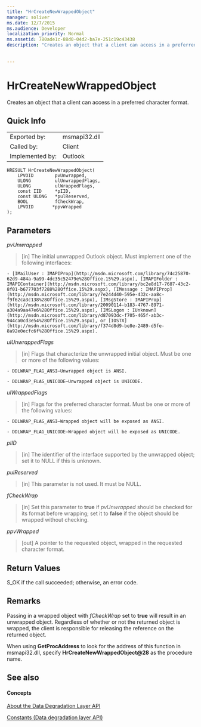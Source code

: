 ```yaml
---
title: "HrCreateNewWrappedObject"
manager: soliver
ms.date: 12/7/2015
ms.audience: Developer
localization_priority: Normal
ms.assetid: 780ade1c-88d0-04d2-ba7e-251c19c43438
description: "Creates an object that a client can access in a preferred character format."
 
 
---
```


# HrCreateNewWrappedObject

Creates an object that a client can access in a preferred character format.
  
## Quick Info

|||
|:-----|:-----|
|Exported by:  <br/> |msmapi32.dll  <br/> |
|Called by:  <br/> |Client  <br/> |
|Implemented by:  <br/> |Outlook  <br/> |
   
```
HRESULT HrCreateNewWrappedObject( 
    LPVOID        pvUnwrapped, 
    ULONG         ulUnwrappedFlags, 
    ULONG         ulWrappedFlags, 
    const IID     *pIID, 
    const ULONG   *pulReserved, 
    BOOL          fCheckWrap, 
    LPVOID       *ppvWrapped 
);

```

## Parameters

 _pvUnwrapped_
  
> [in] The initial unwrapped Outlook object. Must implement one of the following interfaces:
    
    - [IMailUser : IMAPIProp](http://msdn.microsoft.com/library/74c25870-62d9-484a-9a99-4dc35c52479e%28Office.15%29.aspx), [IMAPIFolder : IMAPIContainer](http://msdn.microsoft.com/library/bc2e8d17-7687-43c2-8f01-b677703f7288%28Office.15%29.aspx), [IMessage : IMAPIProp](http://msdn.microsoft.com/library/7e244d40-595e-432c-aa8c-f9f62ca3c138%28Office.15%29.aspx), [IMsgStore : IMAPIProp](http://msdn.microsoft.com/library/20090114-b183-4767-8971-a304a9aa47e6%28Office.15%29.aspx), [IMSLogon : IUnknown](http://msdn.microsoft.com/library/d87093dc-f705-465f-ab3c-944ca0cd3e54%28Office.15%29.aspx), or [IOSTX](http://msdn.microsoft.com/library/f374d8d9-be8e-2489-d5fe-8a92e0ecfc6f%28Office.15%29.aspx).
    
 _ulUnwrappedFlags_
  
> [in] Flags that characterize the unwrapped initial object. Must be one or more of the following values:
    
    - DDLWRAP_FLAG_ANSI—Unwrapped object is ANSI.
    
    - DDLWRAP_FLAG_UNICODE—Unwrapped object is UNICODE.
    
 _ulWrappedFlags_
  
>  [in] Flags for the preferred character format. Must be one or more of the following values: 
    
    - DDLWRAP_FLAG_ANSI—Wrapped object will be exposed as ANSI.
    
    - DDLWRAP_FLAG_UNICODE—Wrapped object will be exposed as UNICODE.
    
 _pIID_
  
>  [in] The identifier of the interface supported by the unwrapped object; set it to NULL if this is unknown. 
    
 _pulReserved_
  
>  [in] This parameter is not used. It must be NULL. 
    
 _fCheckWrap_
  
>  [in] Set this parameter to **true** if  _pvUnwrapped_ should be checked for its format before wrapping; set it to **false** if the object should be wrapped without checking. 
    
 _ppvWrapped_
  
>  [out] A pointer to the requested object, wrapped in the requested character format. 
    
## Return Values

S_OK if the call succeeded; otherwise, an error code.
  
## Remarks

Passing in a wrapped object with  _fCheckWrap_ set to **true** will result in an unwrapped object. Regardless of whether or not the returned object is wrapped, the client is responsible for releasing the reference on the returned object. 
  
When using **GetProcAddress** to look for the address of this function in msmapi32.dll, specify **HrCreateNewWrappedObject@28** as the procedure name. 
  
## See also

#### Concepts

[About the Data Degradation Layer API](about-the-data-degradation-layer-api.md)
  
[Constants (Data degradation layer API)](constants-data-degradation-layer-api.md)

